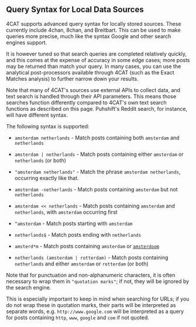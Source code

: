 ## Query Syntax for Local Data Sources

4CAT supports advanced query syntax for locally stored sources. These currently
include 4chan, 8chan, and Breitbart. This can be used to make queries more
precise, much like the syntax Google and other search engines support.

It is however tuned so that search queries are completed relatively quickly,
and this comes at the expense of accuracy in some edge cases; more posts may
be returned than match your query. In many cases, you can use the analytical 
post-processors available through 4CAT (such as the Exact Matches analysis) 
to further narrow down your results.

Note that many of 4CAT's sources use external APIs to collect data, and text search
is handled through their API parameters. This means those searches function differently
compared to 4CAT's own text search functions as described on this page. Puhshift's
Reddit search, for instance, will have different syntax.

The following syntax is supported:

- `amsterdam netherlands` - Match posts containing both `amsterdam` and 
  `netherlands`

- `amsterdam | netherlands` - Match posts containing either `amsterdam` 
   or `netherlands` (or both)

- `"amsterdam netherlands"` - Match the phrase `amsterdam netherlands`, 
   occurring exactly like that.

- `amsterdam -netherlands` - Match posts containing `amsterdam` but 
   not `netherlands`

- `amsterdam << netherlands` - Match posts containing `amsterdam` and 
  `netherlands`, with `amsterdam` occurring first

- `^amsterdam` - Match posts starting with `amsterdam`

- `netherlands$` - Match posts ending with `netherlands`

- `amsterd*m` - Match posts containing `amsterdam` or
  [`amsterdoom`](https://www.mobygames.com/game/amsterdoom/)

- `netherlands (amsterdam | rotterdam)` - Match posts containing `netherlands`
  and either `amsterdam` or `rotterdam` (or both)

Note that for punctuation and non-alphanumeric characters, it is often 
necessary to wrap them in `"quotation marks"`; if not, they will be ignored
by the search engine. 

This is especially important to keep in mind when searching for URLs; if you
do not wrap these in quotation marks, their parts will be interpreted as 
separate words, e.g. `http://www.google.com` will be interpreted as a query for
posts containing `http`, `www`, `google` and `com` if not quoted. 
